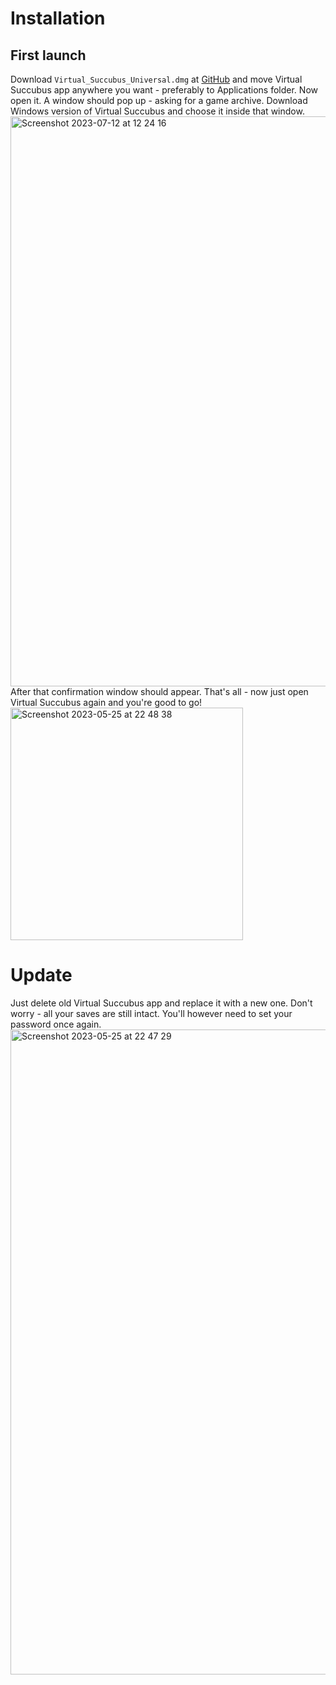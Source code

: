 # Installation
## First launch
Download `Virtual_Succubus_Universal.dmg` at [GitHub](https://github.com/Ferbez/virtual-succubus-macos/releases/tag/1.2) and move Virtual Succubus app anywhere you want - preferably to Applications folder. Now open it. A window should pop up - asking for a game archive. Download Windows version of Virtual Succubus and choose it inside that window.
<br />
<img width="912" alt="Screenshot 2023-07-12 at 12 24 16" src="https://github.com/Ferbez/virtual-succubus-macos/assets/30198857/9c9bc9d4-2d4c-4542-8894-dd1e50cc6125">
<br />
After that confirmation window should appear. That's all - now just open Virtual Succubus again and you're good to go!
<br />
<img width="372" alt="Screenshot 2023-05-25 at 22 48 38" src="https://github.com/Ferbez/virtual-succubus-macos/assets/30198857/df4acecb-5f06-46c2-90bf-797a418ace56">
<br />
# Update
Just delete old Virtual Succubus app and replace it with a new one. Don't worry - all your saves are still intact. You'll however need to set your password once again.
<img width="1032" alt="Screenshot 2023-05-25 at 22 47 29" src="https://github.com/Ferbez/virtual-succubus-macos/assets/30198857/454a87ee-01fb-4add-8557-812f6c39a36a">
